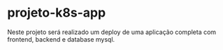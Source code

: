 # projeto-k8s-app
Neste projeto será realizado um deploy de uma aplicação completa com frontend, backend e database mysql.
